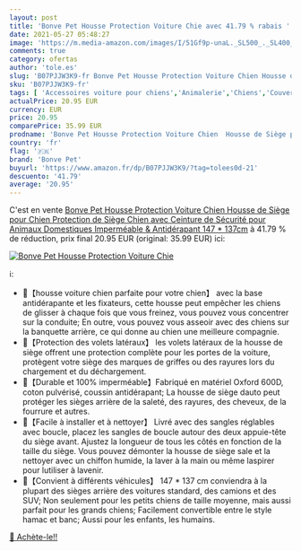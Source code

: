 ```yaml
---
layout: post
title: 'Bonve Pet Housse Protection Voiture Chie avec 41.79 % rabais '
date: 2021-05-27 05:48:27
image: 'https://m.media-amazon.com/images/I/51Gf9p-unaL._SL500_._SL400_.jpg'
comments: true
category: ofertas
author: 'tole.es'
slug: 'B07PJJW3K9-fr Bonve Pet Housse Protection Voiture Chien Housse de Siège...'
sku: 'B07PJJW3K9-fr'
tags: [ 'Accessoires voiture pour chiens','Animalerie','Chiens','Couvertures de voiture pour chiens','Transport pour chiens','bonve pet', ]
actualPrice: 20.95 EUR
currency: EUR
price: 20.95
comparePrice: 35.99 EUR
prodname: 'Bonve Pet Housse Protection Voiture Chien  Housse de Siège pour Chien  Protection de Siège Chien avec Ceinture de Sécurité pour Animaux Domestiques  Imperméable & Antidérapant  147 * 137cm'
country: 'fr'
flag: '🇫🇷'
brand: 'Bonve Pet'
buyurl: 'https://www.amazon.fr/dp/B07PJJW3K9/?tag=tolees0d-21'
descuento: '41.79'
average: '20.95'
---
```


C'est en vente [Bonve Pet Housse Protection Voiture Chien  Housse de Siège pour Chien  Protection de Siège Chien avec Ceinture de Sécurité pour Animaux Domestiques  Imperméable & Antidérapant  147 * 137cm](https://www.amazon.fr/dp/B07PJJW3K9/?tag=tolees0d-21)  à  41.79 % de réduction, prix final  20.95 EUR (original: 35.99 EUR) ici:

[![Bonve Pet Housse Protection Voiture Chie](https://m.media-amazon.com/images/I/51Gf9p-unaL._SL500_._SL400_.jpg)](https://www.amazon.fr/dp/B07PJJW3K9/?tag=tolees0d-21)

ℹ️:

- 🐶【housse voiture chien parfaite pour votre chien】 avec la base antidérapante et les fixateurs, cette housse peut empêcher les chiens de glisser à chaque fois que vous freinez, vous pouvez vous concentrer sur la conduite; En outre, vous pouvez vous asseoir avec des chiens sur la banquette arrière, ce qui donne au chien une meilleure compagnie.
- 🐶【Protection des volets latéraux】 les volets latéraux de la housse de siège offrent une protection complète pour les portes de la voiture, protègent votre siège des marques de griffes ou des rayures lors du chargement et du déchargement.
- 🐶【Durable et 100% imperméable】Fabriqué en matériel Oxford 600D, coton pulvérisé, coussin antidérapant; La housse de siège dauto peut protéger les sièges arrière de la saleté, des rayures, des cheveux, de la fourrure et autres.
- 🐶【Facile à installer et à nettoyer】 Livré avec des sangles réglables avec boucle, placez les sangles de boucle autour des deux appuie-tête du siège avant. Ajustez la longueur de tous les côtés en fonction de la taille du siège. Vous pouvez démonter la housse de siège sale et la nettoyer avec un chiffon humide, la laver à la main ou même laspirer pour lutiliser à lavenir.
- 🐶【Convient à différents véhicules】 147 * 137 cm conviendra à la plupart des sièges arrière des voitures standard, des camions et des SUV; Non seulement pour les petits chiens de taille moyenne, mais aussi parfait pour les grands chiens; Facilement convertible entre le style hamac et banc; Aussi pour les enfants, les humains.

[🛒 Achète-le!!](https://www.amazon.fr/dp/B07PJJW3K9/?tag=tolees0d-21)
